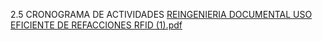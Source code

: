 2.5	CRONOGRAMA DE ACTIVIDADES
[REINGENIERIA DOCUMENTAL USO EFICIENTE DE REFACCIONES RFID (1).pdf](https://github.com/Roi-eiikova/Archivos-/files/8934916/REINGENIERIA.DOCUMENTAL.USO.EFICIENTE.DE.REFACCIONES.RFID.1.pdf)

